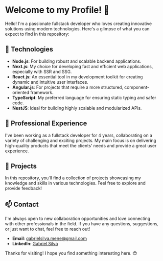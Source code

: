 # Welcome to my Profile! 👋

Hello! I'm a passionate fullstack developer who loves creating innovative solutions using modern technologies. Here's a glimpse of what you can expect to find in this repository:

## 🚀 Technologies

- **Node.js**: For building robust and scalable backend applications.
- **Next.js**: My choice for developing fast and efficient web applications, especially with SSR and SSG.
- **React.js**: An essential tool in my development toolkit for creating dynamic and intuitive user interfaces.
- **Angular.js**: For projects that require a more structured, component-oriented framework.
- **TypeScript**: My preferred language for ensuring static typing and safer code.
- **NestJS**: Ideal for building highly scalable and modularized APIs.

## 💼 Professional Experience

I've been working as a fullstack developer for 4 years, collaborating on a variety of challenging and exciting projects. My main focus is on delivering high-quality products that meet the clients' needs and provide a great user experience.

## 🔧 Projects

In this repository, you'll find a collection of projects showcasing my knowledge and skills in various technologies. Feel free to explore and provide feedback!

## 📫 Contact

I'm always open to new collaboration opportunities and love connecting with other professionals in the field. If you have any questions, suggestions, or just want to chat, feel free to reach out!

- **Email**: gabrielsilva.mene@gmail.com
- **LinkedIn**: [Gabriel Silva](https://www.linkedin.com/in/gabriel-silva-menezes-dos-santos-19474415b/)

Thanks for visiting! I hope you find something interesting here. 😊
